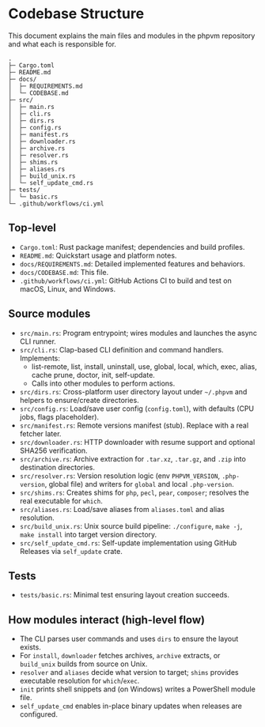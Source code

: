 # Codebase Structure

This document explains the main files and modules in the phpvm repository and what each is responsible for.

```
.
├─ Cargo.toml
├─ README.md
├─ docs/
│  ├─ REQUIREMENTS.md
│  └─ CODEBASE.md
├─ src/
│  ├─ main.rs
│  ├─ cli.rs
│  ├─ dirs.rs
│  ├─ config.rs
│  ├─ manifest.rs
│  ├─ downloader.rs
│  ├─ archive.rs
│  ├─ resolver.rs
│  ├─ shims.rs
│  ├─ aliases.rs
│  ├─ build_unix.rs
│  └─ self_update_cmd.rs
├─ tests/
│  └─ basic.rs
└─ .github/workflows/ci.yml
```

## Top-level
- `Cargo.toml`: Rust package manifest; dependencies and build profiles.
- `README.md`: Quickstart usage and platform notes.
- `docs/REQUIREMENTS.md`: Detailed implemented features and behaviors.
- `docs/CODEBASE.md`: This file.
- `.github/workflows/ci.yml`: GitHub Actions CI to build and test on macOS, Linux, and Windows.

## Source modules
- `src/main.rs`: Program entrypoint; wires modules and launches the async CLI runner.
- `src/cli.rs`: Clap-based CLI definition and command handlers. Implements:
  - list-remote, list, install, uninstall, use, global, local, which, exec, alias, cache prune, doctor, init, self-update.
  - Calls into other modules to perform actions.
- `src/dirs.rs`: Cross-platform user directory layout under `~/.phpvm` and helpers to ensure/create directories.
- `src/config.rs`: Load/save user config (`config.toml`), with defaults (CPU jobs, flags placeholder).
- `src/manifest.rs`: Remote versions manifest (stub). Replace with a real fetcher later.
- `src/downloader.rs`: HTTP downloader with resume support and optional SHA256 verification.
- `src/archive.rs`: Archive extraction for `.tar.xz`, `.tar.gz`, and `.zip` into destination directories.
- `src/resolver.rs`: Version resolution logic (env `PHPVM_VERSION`, `.php-version`, global file) and writers for `global` and local `.php-version`.
- `src/shims.rs`: Creates shims for `php`, `pecl`, `pear`, `composer`; resolves the real executable for `which`.
- `src/aliases.rs`: Load/save aliases from `aliases.toml` and alias resolution.
- `src/build_unix.rs`: Unix source build pipeline: `./configure`, `make -j`, `make install` into target version directory.
- `src/self_update_cmd.rs`: Self-update implementation using GitHub Releases via `self_update` crate.

## Tests
- `tests/basic.rs`: Minimal test ensuring layout creation succeeds.

## How modules interact (high-level flow)
- The CLI parses user commands and uses `dirs` to ensure the layout exists.
- For `install`, `downloader` fetches archives, `archive` extracts, or `build_unix` builds from source on Unix.
- `resolver` and `aliases` decide what version to target; `shims` provides executable resolution for `which`/`exec`.
- `init` prints shell snippets and (on Windows) writes a PowerShell module file.
- `self_update_cmd` enables in-place binary updates when releases are configured.
